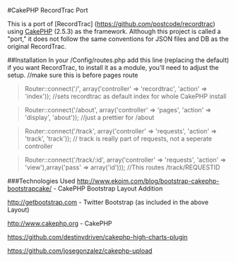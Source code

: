 #CakePHP RecordTrac Port

This is a port of [RecordTrac] (https://github.com/postcode/recordtrac) using [CakePHP](http://www.cakephp.org) (2.5.3) as the framework. 
Although this project is called a "port," it does not follow the same conventions for JSON files and DB as the original RecordTrac.


##Installation 
In your /Config/routes.php add this line (replacing the default) if you want RecordTrac, to install it as a module, you'll need to adjust the setup.
//make sure this is before pages route
>Router::connect('/', array('controller' => 'recordtrac', 'action' => 'index')); //sets recordtrac as default index for whole CakePHP install

>Router::connect('/about', array('controller' => 'pages', 'action' => 'display', 'about'));  //just a prettier for /about

>Router::connect('/track', array('controller' => 'requests', 'action' => 'track', 'track')); // track is really part of requests, not a seperate controller

>Router::connect('/track/:id', array('controller' => 'requests', 'action' => 'view'),array('pass' => array('id'))); //This routes /track/REQUESTID

###Technologies Used
http://www.ekoim.com/blog/bootstrap-cakephp-bootstrapcake/ - CakePHP Bootstrap Layout Addition

http://getbootstrap.com - Twitter Bootstrap (as included in the above Layout)

http://www.cakephp.org - CakePHP

https://github.com/destinydriven/cakephp-high-charts-plugin

https://github.com/josegonzalez/cakephp-upload